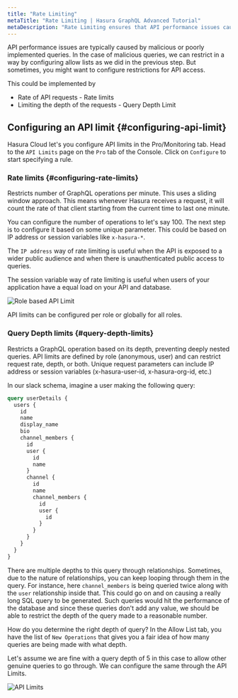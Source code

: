 ```yaml
---
title: "Rate Limiting"
metaTitle: "Rate Limiting | Hasura GraphQL Advanced Tutorial"
metaDescription: "Rate Limiting ensures that API performance issues caused by malicious or poorly implemented queries can be restricted."
---
```


API performance issues are typically caused by malicious or poorly implemented queries. In the case of malicious queries, we can restrict in a way by configuring allow lists as we did in the previous step. But sometimes, you might want to configure restrictions for API access.

This could be implemented by

- Rate of API requests - Rate limits
- Limiting the depth of the requests - Query Depth Limit

## Configuring an API limit {#configuring-api-limit}

Hasura Cloud let's you configure API limits in the Pro/Monitoring tab. Head to the `API Limits` page on the `Pro` tab of the Console. Click on `Configure` to start specifying a rule.

### Rate limits {#configuring-rate-limits}

Restricts number of GraphQL operations per minute. This uses a sliding window approach. This means whenever Hasura receives a request, it will count the rate of that client starting from the current time to last one minute.

You can configure the number of operations to let's say 100. The next step is to configure it based on some unique parameter. This could be based on IP address or session variables like `x-hasura-*`.

The `IP address` way of rate limiting is useful when the API is exposed to a wider public audience and when there is unauthenticated public access to queries.

The session variable way of rate limiting is useful when users of your application have a equal load on your API and database.

![Role based API Limit](https://graphql-engine-cdn.hasura.io/learn-hasura/assets/graphql-hasura-advanced/role-based-api-limit.png)

API limits can be configured per role or globally for all roles.

### Query Depth limits {#query-depth-limits}

Restricts a GraphQL operation based on its depth, preventing deeply nested queries.
API limits are defined by role (anonymous, user) and can restrict request rate, depth, or both. Unique request parameters can include IP address or session variables (x-hasura-user-id, x-hasura-org-id, etc.)

In our slack schema, imagine a user making the following query:

```graphql
query userDetails {
  users {
    id
    name
    display_name
    bio
    channel_members {
      id
      user {
        id
        name
      }
      channel {
        id
        name
        channel_members {
          id
          user {
            id
          }
        }
      }
    }
  }
}
```

There are multiple depths to this query through relationships. Sometimes, due to the nature of relationships, you can keep looping through them in the query. For instance, here `channel_members` is being queried twice along with the `user` relationship inside that. This could go on and on causing a really long SQL query to be generated. Such queries would hit the performance of the database and since these queries don't add any value, we should be able to restrict the depth of the query made to a reasonable number.

How do you determine the right depth of query? In the Allow List tab, you have the list of `New Operations` that gives you a fair idea of how many queries are being made with what depth.

Let's assume we are fine with a query depth of 5 in this case to allow other genuine queries to go through. We can configure the same through the API Limits.

![API Limits](https://graphql-engine-cdn.hasura.io/learn-hasura/assets/graphql-hasura-advanced/api-limits.png)

